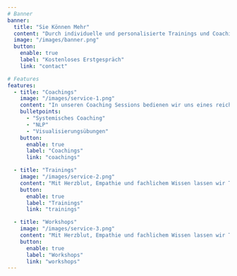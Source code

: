 ```yaml
---
# Banner
banner:
  title: "Sie Können Mehr"
  content: "Durch individuelle und personalisierte Trainings und Coachings können Sie endlich Ihr volles Potential entfalten."
  image: "/images/banner.png"
  button:
    enable: true
    label: "Kostenloses Erstgespräch"
    link: "contact"

# Features
features:
  - title: "Coachings"
    image: "/images/service-1.png"
    content: "In unseren Coaching Sessions bedienen wir uns eines reich gefüllten Methodenkoffers basierend auf erprobten Erfahrungswerten und wissenschaftlichen Befunden aus der Psychologie. Jedes Problem wird dadurch zu einer lösbaren Aufgabe, an der man wachsen kann. "
    bulletpoints:
      - "Systemisches Coaching"
      - "NLP"
      - "Visualisierungsübungen"
    button:
      enable: true
      label: "Coachings"
      link: "coachings"

  - title: "Trainings"
    image: "/images/service-2.png"
    content: "Mit Herzblut, Empathie und fachlichem Wissen lassen wir Trainingssituationen entstehen, in denen Teilnehmer sich trauen ihre Komfortzone zu verlassen, ihr eigenes Verhalten zu hinterfragen und voneinander zu lernen. Egal ob Leadership, Kommunikation oder Schlagfertigkeit - wir legen Ihnen das Zepter in die Hand."
    button:
      enable: true
      label: "Trainings"
      link: "trainings"

  - title: "Workshops"
    image: "/images/service-3.png"
    content: "Mit Herzblut, Empathie und fachlichem Wissen lassen wir Trainingssituationen entstehen, in denen Teilnehmer sich trauen ihre Komfortzone zu verlassen, ihr eigenes Verhalten zu hinterfragen und voneinander zu lernen. Egal ob Leadership, Kommunikation oder Schlagfertigkeit - wir legen Ihnen das Zepter in die Hand. "
    button:
      enable: true
      label: "Workshops"
      link: "workshops"
---
```

